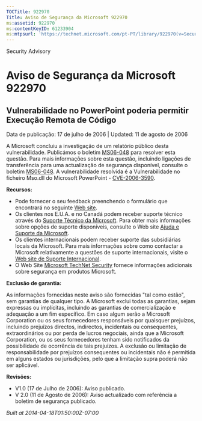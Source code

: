 ```yaml
---
TOCTitle: 922970
Title: Aviso de Segurança da Microsoft 922970
ms:assetid: 922970
ms:contentKeyID: 61233904
ms:mtpsurl: 'https://technet.microsoft.com/pt-PT/library/922970(v=Security.10)'
---
```


Security Advisory

Aviso de Segurança da Microsoft 922970
======================================

Vulnerabilidade no PowerPoint poderia permitir Execução Remota de Código
------------------------------------------------------------------------

Data de publicação: 17 de julho de 2006 | Updated: 11 de agosto de 2006

A Microsoft concluiu a investigação de um relatório público desta vulnerabilidade. Publicámos o boletim [MS06-048](http://technet.microsoft.com/security/bulletin/ms06-048) para resolver esta questão. Para mais informações sobre esta questão, incluindo ligações de transferência para uma actualização de segurança disponível, consulte o boletim [MS06-048](http://technet.microsoft.com/security/bulletin/ms06-048). A vulnerabilidade resolvida é a Vulnerabilidade no ficheiro Mso.dll do Microsoft PowerPoint - [CVE-2006-3590](http://www.cve.mitre.org/cgi-bin/cvename.cgi?name=cve-2006-3590).

**Recursos:**

-   Pode fornecer o seu feedback preenchendo o formulário que encontrará no seguinte [Web site](https://support.microsoft.com/common/survey.aspx?scid=sw;en;1257&amp;showpage=1&amp;ws=technet&amp;sd=tech).
-   Os clientes nos E.U.A. e no Canadá podem receber suporte técnico através do [Suporte Técnico da Microsoft](http://go.microsoft.com/fwlink/?linkid=21131). Para obter mais informações sobre opções de suporte disponíveis, consulte o Web site [Ajuda e Suporte da Microsoft](http://support.microsoft.com/).
-   Os clientes internacionais podem receber suporte das subsidiárias locais da Microsoft. Para mais informações sobre como contactar a Microsoft relativamente a questões de suporte internacionais, visite o [Web site de Suporte Internacional](http://go.microsoft.com/fwlink/?linkid=21155).
-   O Web Site [Microsoft TechNet Security](http://go.microsoft.com/fwlink/?linkid=21132) fornece informações adicionais sobre segurança em produtos Microsoft.

**Exclusão de garantia:**

As informações fornecidas neste aviso são fornecidas "tal como estão", sem garantias de qualquer tipo. A Microsoft exclui todas as garantias, sejam expressas ou implícitas, incluindo as garantias de comercialização e adequação a um fim específico. Em caso algum serão a Microsoft Corporation ou os seus fornecedores responsáveis por quaisquer prejuízos, incluindo prejuízos directos, indirectos, incidentais ou consequentes, extraordinários ou por perda de lucros negociais, ainda que a Microsoft Corporation, ou os seus fornecedores tenham sido notificados da possibilidade de ocorrência de tais prejuízos. A exclusão ou limitação de responsabilidade por prejuízos consequentes ou incidentais não é permitida em alguns estados ou jurisdições, pelo que a limitação supra poderá não ser aplicável.

**Revisões:**

-   V1.0 (17 de Julho de 2006): Aviso publicado.
-   V 2.0 (11 de Agosto de 2006): Aviso actualizado com referência a boletim de segurança publicado.

*Built at 2014-04-18T01:50:00Z-07:00*
